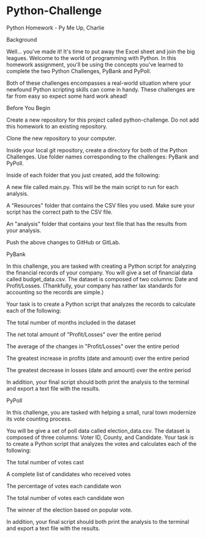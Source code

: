 # Python-Challenge



Python Homework - Py Me Up, Charlie

Background

Well... you've made it! It's time to put away the Excel sheet and join the big leagues. Welcome to the world of programming with Python. In this homework assignment, you'll be using the concepts you've learned to complete the two Python Challenges, PyBank and PyPoll.

Both of these challenges encompasses a real-world situation where your newfound Python scripting skills can come in handy. These challenges are far from easy so expect some hard work ahead!

Before You Begin

Create a new repository for this project called python-challenge. Do not add this homework to an existing repository.

Clone the new repository to your computer.

Inside your local git repository, create a directory for both of the Python Challenges. Use folder names corresponding to the challenges: PyBank and PyPoll.

Inside of each folder that you just created, add the following:

A new file called main.py. This will be the main script to run for each analysis.

A "Resources" folder that contains the CSV files you used. Make sure your script has the correct path to the CSV file.

An "analysis" folder that contains your text file that has the results from your analysis.

Push the above changes to GitHub or GitLab.

PyBank

In this challenge, you are tasked with creating a Python script for analyzing the financial records of your company. You will give a set of financial data called budget_data.csv. The dataset is composed of two columns: Date and Profit/Losses. (Thankfully, your company has rather lax standards for accounting so the records are simple.)

Your task is to create a Python script that analyzes the records to calculate each of the following:

The total number of months included in the dataset

The net total amount of "Profit/Losses" over the entire period

The average of the changes in "Profit/Losses" over the entire period

The greatest increase in profits (date and amount) over the entire period

The greatest decrease in losses (date and amount) over the entire period

In addition, your final script should both print the analysis to the terminal and export a text file with the results.

PyPoll

In this challenge, you are tasked with helping a small, rural town modernize its vote counting process.

You will be give a set of poll data called election_data.csv. The dataset is composed of three columns: Voter ID, County, and Candidate. Your task is to create a Python script that analyzes the votes and calculates each of the following:

The total number of votes cast

A complete list of candidates who received votes

The percentage of votes each candidate won

The total number of votes each candidate won

The winner of the election based on popular vote.

In addition, your final script should both print the analysis to the terminal and export a text file with the results.
